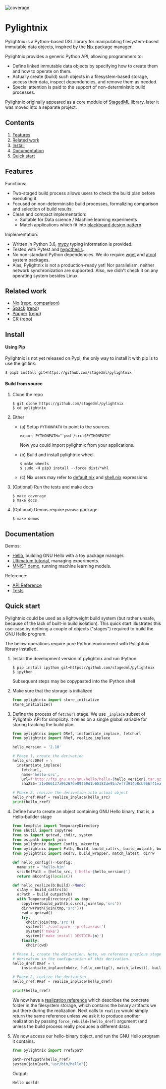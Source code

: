 ![coverage](https://codecov.io/gh/stagedml/pylightnix/branch/master/graph/badge.svg)


# Pylightnix

Pylightnix is a Python-based DSL library for manipulating filesystem-based
immutable data objects, inspired by the [Nix](https://nixos.org) package
manager.

Pylightnix provides a generic Python API, allowing programmers to:
* Define linked immutable data objects by specifying how to create them
  and how to operate on them.
* Actually create (build) such objects in a filesystem-based storage, access
  their data, inspect dependencies, and remove them as needed.
* Special attention is paid to the support of non-deterministic build processes.

Pylightnix originally appeared as a core module of
[StagedML](https://github.com/stagedml/stagedml) library, later it was moved
into a separate project.

## Contents

1. [Features](#Features)
2. [Related work](#Related-work)
2. [Install](#Install)
3. [Documentation](#Documentation)
4. [Quick start](#Quick-start)


## Features

Functions:

* Two-staged build process allows users to check the build plan before executing
  it.
* Focused on non-deterministic build processes, formalizing comparison and selection
  of build results.
* Clean and compact implementation:
  - Suitable for Data science / Machine learning experiments
  - Match applications which fit into [blackboard design
    pattern](https://en.wikipedia.org/wiki/Blackboard_design_pattern).

Implementation:

* Written in Python 3.6, [mypy](http://mypy-lang.org/) typing information is
  provided.
* Tested with Pytest and [hypothesis](https://hypothesis.works).
* No non-standard Python dependencies. We do require
  [wget](https://www.gnu.org/software/wget/) and
  [atool](https://www.nongnu.org/atool/) system packages.
* Alas, Pylightnix is not a production-ready yet! Nor parallelism, neither network
  synchronization are supported. Also, we didn't check it on any operating system
  besides Linux.


## Related work

* [Nix](https://nixos.org) ([repo](https://github.com/nixos/nix), [comparison](./docs/Comparison.md#Pylightnix-vs-Nix))
* [Spack](https://spack.io) ([repo](https://github.com/spack/spack))
* [Popper](https://falsifiable.us) ([repo](https://github.com/systemslab/popper))
* [CK](https://cknowledge.org) ([repo](https://github.com/ctuning/ck))


## Install

#### Using Pip

Pylightnix is not yet released on Pypi, the only way to install it with pip
is to use the git link:

 ```shell
 $ pip3 install git+https://github.com/stagedml/pylightnix
 ```

#### Build from source

1. Clone the repo
   ```
   $ git clone https://github.com/stagedml/pylightnix
   $ cd pylightnix
   ```
2. Either
   - (a) Setup `PYTHONPATH` to point to the sources.
     ```
     export PYTHONPATH="`pwd`/src:$PYTHONPATH"
     ```
     Now you could import pylightnix from your applications.

   - (b) Build and install pylightnix wheel.
     ```
     $ make wheels
     $ sudo -H pip3 install --force dist/*whl
     ```
   - (c) Nix users may refer to [default.nix](./default.nix) and
     [shell.nix](./shell.nix) expressions.
3. (Optional) Run the tests and make docs
   ```
   $ make coverage
   $ make docs
   ```
4. (Optional) Demos require `pweave` package.
   ```
   $ make demos
   ```

## Documentation

Demos:

* [Hello](./docs/demos/HELLO.md), building GNU Hello with a toy package manager.
* [Ultimatum tutorial](https://github.com/grwlf/ultimatum-game/blob/master/docs/Pylightnix.md), managing experiments.
* [MNIST demo](./docs/demos/MNIST.md), running machine learning models.

Reference:

* [API Reference](./docs/Reference.md)
* [Tests](./tests)

## Quick start

Pylightnix could be used as a lightweight build system (but rather unsafe,
because of the lack of built-in build isolation). This quick start illustrates
this use-case by defining a couple of objects ("stages") required to build the
GNU Hello program.

The below operations require pure Python environment with Pylightnix library
installed.

1. Install the development version of pylightnix and run IPython.

   ```shell
   $ pip install ipython git+https://github.com/stagedml/pylightnix
   $ ipython
   ```

   Subsequent steps may be copypasted into the IPython shell

2. Make sure that the storage is initialized

   ```python
   from pylightnix import store_initialize
   store_initialize()
   ```

3. Define the process of  `fetchurl` stage. We use `_inplace` subset of
   Pylightnix API for simplicity. It relies on a single global variable for
   storing tracking the build plan.

   ```python
   from pylightnix import DRef, instantiate_inplace, fetchurl
   from pylightnix import RRef, realize_inplace

   hello_version = '2.10'

   # Phase 1, create the derivation
   hello_src:DRef = \
     instantiate_inplace(
       fetchurl,
       name='hello-src',
       url=f'http://ftp.gnu.org/gnu/hello/hello-{hello_version}.tar.gz',
       sha256='31e066137a962676e89f69d1b65382de95a7ef7d914b8cb956f41ea72e0f516b')

   # Phase 2, realize the derivation into actual object
   hello_rref:RRef = realize_inplace(hello_src)
   print(hello_rref)
   ```

4. Define how to create an object containing GNU Hello binary, that is, a
   Hello-builder stage

   ```python
   from tempfile import TemporaryDirectory
   from shutil import copytree
   from os import getcwd, chdir, system
   from os.path import join
   from pylightnix import Config, mkconfig
   from pylightnix import Path, Build, build_cattrs, build_outpath, build_path
   from pylightnix import mkdrv, build_wrapper, match_latest, dirrw

   def hello_config()->Config:
     name:str = 'hello-bin'
     src:RefPath = [hello_src, f'hello-{hello_version}']
     return mkconfig(locals())

   def hello_realize(b:Build)->None:
     c:Any = build_cattrs(b)
     o:Path = build_outpath(b)
     with TemporaryDirectory() as tmp:
       copytree(build_path(b,c.src),join(tmp,'src'))
       dirrw(Path(join(tmp,'src')))
       cwd = getcwd()
       try:
         chdir(join(tmp,'src'))
         system(f'./configure --prefix=/usr')
         system(f'make')
         system(f'make install DESTDIR={o}')
       finally:
         chdir(cwd)

   # Phase 1, create the derivation. Note, we reference previous stage's
   # derivation in the configuration of this derivation.
   hello_dref:DRef = \
       instantiate_inplace(mkdrv, hello_config(), match_latest(), build_wrapper(hello_realize))

   # Phase 2, realize the derivation
   hello_rref:RRef = realize_inplace(hello_dref)

   print(hello_rref)
   ```

   We now have a [realization
   reference](./docs/Reference.md#pylightnix.types.RRef) which describes the
   concrete folder in the filesystem storage, which contains the binary
   artifacts we put there during the realization. Next calls to `realize` would
   simply return the same reference unless we ask it to produce another
   realization by passing `force_rebuild=[hello_dref]` argument (and unless the
   build process really produces a different data).

5. We now access our hello-binary object, and run the GNU Hello program it
   contains.

   ```python
   from pylightnix import rref2path

   path=rref2path(hello_rref)
   system(join(path,'usr/bin/hello'))
   ```

   Output:

   ```
   Hello World!
   ```


